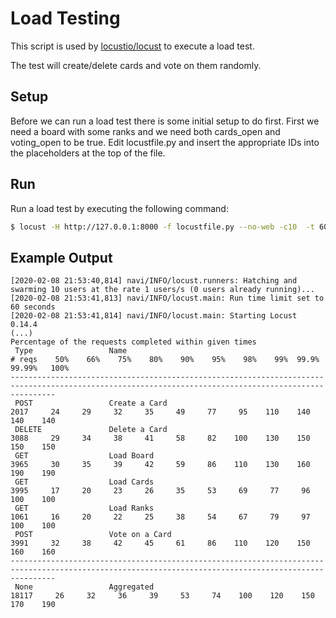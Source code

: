 # Load Testing

This script is used by [locustio/locust](https://github.com/locustio/locust) to execute a load test.

The test will create/delete cards and vote on them randomly.

## Setup

Before we can run a load test there is some initial setup to do first.
First we need a board with some ranks and we need both cards_open and voting_open to be true.
Edit locustfile.py and insert the appropriate IDs into the placeholders at the top of the file.

## Run

Run a load test by executing the following command:

```sh
$ locust -H http://127.0.0.1:8000 -f locustfile.py --no-web -c10  -t 60
```

## Example Output

```
[2020-02-08 21:53:40,814] navi/INFO/locust.runners: Hatching and swarming 10 users at the rate 1 users/s (0 users already running)...
[2020-02-08 21:53:41,813] navi/INFO/locust.main: Run time limit set to 60 seconds
[2020-02-08 21:53:41,814] navi/INFO/locust.main: Starting Locust 0.14.4
(...)
Percentage of the requests completed within given times
 Type                 Name                                                           # reqs    50%    66%    75%    80%    90%    95%    98%    99%  99.9% 99.99%   100%
------------------------------------------------------------------------------------------------------------------------------------------------------
 POST                 Create a Card                                                    2017     24     29     32     35     49     77     95    110    140    140    140
 DELETE               Delete a Card                                                    3088     29     34     38     41     58     82    100    130    150    150    150
 GET                  Load Board                                                       3965     30     35     39     42     59     86    110    130    160    190    190
 GET                  Load Cards                                                       3995     17     20     23     26     35     53     69     77     96    100    100
 GET                  Load Ranks                                                       1061     16     20     22     25     38     54     67     79     97    100    100
 POST                 Vote on a Card                                                   3991     32     38     42     45     61     86    110    120    150    160    160
------------------------------------------------------------------------------------------------------------------------------------------------------
 None                 Aggregated                                                      18117     26     32     36     39     53     74    100    120    150    170    190
```